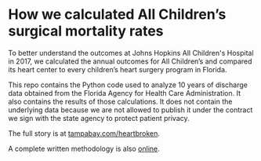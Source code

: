# How we calculated All Children’s surgical mortality rates

To better understand the outcomes at Johns Hopkins All Children's Hospital in 2017, we calculated the annual outcomes for All Children’s and compared its heart center to every children’s heart surgery program in Florida.

This repo contains the Python code used to analyze 10 years of discharge data obtained from the Florida Agency for Health Care Administration. It also contains the results of those calculations. It does not contain the underlying data because we are not allowed to publish it under the contract we sign with the state agency to protect patient privacy.

The full story is at [tampabay.com/heartbroken](http://tampabay.com/heartbroken).

A complete written methodology is also [online](http://www.tampabay.com/projects/2018/investigations/heartbroken/data-methodology/).
